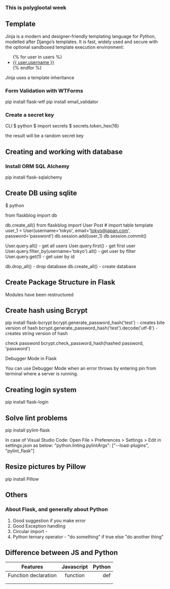 ### This is polyglootal week

## Template

Jinja is a modern and designer-friendly templating language for Python, modelled after Django’s templates. It is fast, widely used and secure with the optional sandboxed template execution environment:

<title>{% block title %}{% endblock %}</title>
<ul>
{% for user in users %}
  <li><a href="{{ user.url }}">{{ user.username }}</a></li>
{% endfor %}
</ul>

Jinja uses a template inheritance

### Form Validation with WTForms

pip install flask-wtf
pip install email_validator

### Create a secret key

CLI
$ python
$ import secrets
\$ secrets.token_hex(16)

the result will be a random secret key

## Creating and working with database

### Install ORM SQL Alchemy

pip install flask-sqlalchemy

## Create DB using sqlite

$ python

from flaskblog import db

db.create_all()
from flaskblog import User
Post # import table template
user_1 = User(username='tokyo', email='tokyo@japan.com', password='password')
db.session.add(user_1)
db.session.commit()

User.query.all() - get all users
User.query.first() - get first user
User.query.filter_by(username='tokyo').all() - get user by filter
User.query.get(1) - get user by id

db.drop_all() - drop database
db.create_all() - create database

## Create Package Structure in Flask

Modules have been restructured

## Create hash using Bcrypt

pip install flask-bcrypt
bcrypt.generate_password_hash('test') - creates bite version of hash
bcrypt.generate_password_hash('test').decode('utf-8') - creates string version of hash

check password
bcrypt.check_password_hash(hashed password, 'password')

Debugger Mode in Flask

You can use Debugger Mode when an error throws  by entering pin from terminal where a server is running.

## Creating login system

pip install flask-login

## Solve lint problems

pip install pylint-flask

In case of Visual Studio Code: Open File > Preferences > Settings > Edit in settings.json as below:
"python.linting.pylintArgs": ["--load-plugins", "pylint_flask"]

## Resize pictures by Pillow
pip install Pillow

## Others

### About Flask, and generally about Python

1. Good suggestion if you make error
2. Good Exception handling
3. Circular import -
4. Python ternary operator - "do something" if true else "do another thing"

##  Difference between JS and Python

| Features      | Javascript    | Python|
| ------------- |:-------------:| -----:|
| Function declaration     | function | def|
|      |      |    |
||     |    |